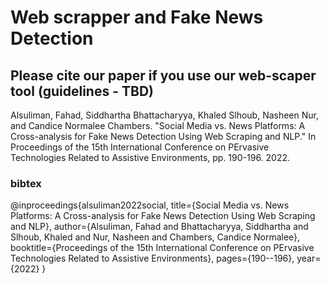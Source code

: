 # Web scrapper and Fake News Detection
## Please cite our paper if you use our web-scaper tool (guidelines - TBD)
Alsuliman, Fahad, Siddhartha Bhattacharyya, Khaled Slhoub, Nasheen Nur, and Candice Normalee Chambers. "Social Media vs. News Platforms: A Cross-analysis for Fake News Detection Using Web Scraping and NLP." In Proceedings of the 15th International Conference on PErvasive Technologies Related to Assistive Environments, pp. 190-196. 2022.
### bibtex
@inproceedings{alsuliman2022social,
  title={Social Media vs. News Platforms: A Cross-analysis for Fake News Detection Using Web Scraping and NLP},
  author={Alsuliman, Fahad and Bhattacharyya, Siddhartha and Slhoub, Khaled and Nur, Nasheen and Chambers, Candice Normalee},
  booktitle={Proceedings of the 15th International Conference on PErvasive Technologies Related to Assistive Environments},
  pages={190--196},
  year={2022}
}
